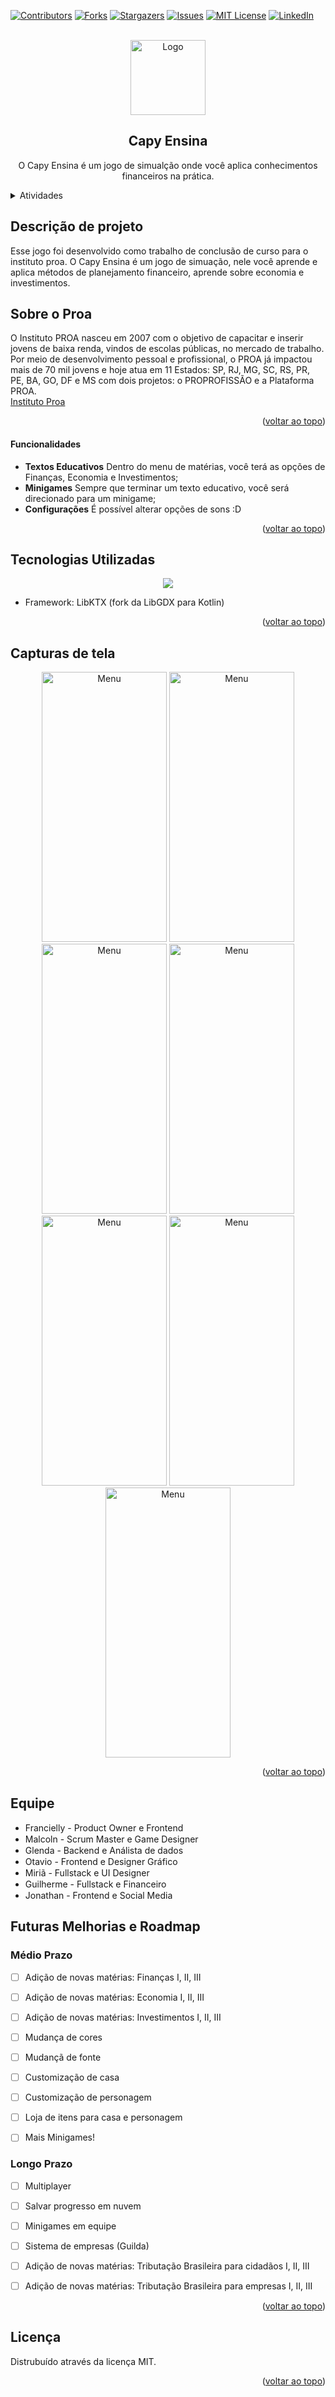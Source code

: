 <!-- Usei este modelo como base de edição: https://github.com/othneildrew/Best-README-Template -->
<a id="readme-top"></a>
<!--
*** Caso queira mudar qualquercoisa aqui, pode enviar seu 
*** commit alterando o que deseja :D
-->

[![Contributors][contributors-shield]][contributors-url]
[![Forks][forks-shield]][forks-url]
[![Stargazers][stars-shield]][stars-url]
[![Issues][issues-shield]][issues-url]
[![MIT License][license-shield]][license-url]
[![LinkedIn][linkedin-shield]][linkedin-url]

<!-- PROJECT LOGO -->
<br/>
<div align="center">
  <img src="readme-images/capyensina.png" alt="Logo" width="120" height="120">
  
  <h2 align="center">Capy Ensina</h2>

  <p align="center">
    O Capy Ensina é um jogo de simualção onde você aplica conhecimentos financeiros na prática.
    </br>
  </p>
</div>
<!-- END: PROJECT LOGO -->

<!-- Tabela de resumo -->
<details>
  <summary>Atividades</summary>
  <ol>
    <!-- Segundo: Descrição (com sublista) -->
    <li>
      <a href="#descrição-do-projeto">Descrição</a>
      <ul>
        <li><a href="#funcionalidades">Funcionalidades</a></li>
      </ul>
    </li>
    <!-- Primeiro: Sobre -->
    <li>
      <a href="#sobre-o-proa">Sobre o Proa</a>
    </li>
    <!-- Terceiro: Tecnologias Usadas -->
    <li>
      <a href="#tecnologias-utilizadas">Tecnologias Utilizadas</a>
    </li>
    <!-- Quinto: Capturas de tela -->
    <li>
      <a href="#capturas-de-tela">Capturas de tela</a>
    </li>
    <!-- Sexto: Capturas de tela -->
    <li>
      <a href="#equipe">Equipe</a>
    </li>
    <!-- Sétimo: Futuras Melhorias -->
    <li>
      <a href="#futuras-melhorias">Futuras Melhorias</a>
    </li>
    <!-- Oitavo: Licença -->
    <li>
      <a href="#licença">Licença</a>
    </li>
  </ol>
</details>
<!-- END: Tabela de resumo -->

<!-- Descrição de projeto -->
## Descrição de projeto
<a id="#desc"></a>
Esse jogo foi desenvolvido como trabalho de conclusão de curso para o instituto proa.
O Capy Ensina é um jogo de simuação, nele você aprende e aplica métodos de planejamento 
financeiro, aprende sobre economia e investimentos.

<!-- SOBRE O PROA -->
## Sobre o Proa
<a id="#sobre-o-proa"></a>
O Instituto PROA nasceu em 2007 com o objetivo de capacitar e inserir jovens de baixa renda, vindos de escolas públicas, no mercado de trabalho. Por meio de desenvolvimento pessoal e profissional, o PROA já impactou mais de 70 mil jovens e hoje atua em 11 Estados: SP, RJ, MG, SC, RS, PR, PE, BA, GO, DF e MS com dois projetos: o PROPROFISSÃO e a Plataforma PROA.
</br>
<a href="https://www.proa.org.br">Instituto Proa</a>

<p align="right">(<a href="#readme-top">voltar ao topo</a>)</p>

<!-- Funcionalidades -->
#### Funcionalidades

- **Textos Educativos** Dentro do menu de matérias, você terá as opções de Finanças, Economia e Investimentos;
- **Minigames** Sempre que terminar um texto educativo, você será direcionado para um minigame;
- **Configurações** É possível alterar opções de sons :D
 
<!-- END: Funcionalidades -->

<p align="right">(<a href="#readme-top">voltar ao topo</a>)</p>
<!-- END: Descrição de projeto -->

<!-- Tecnologias -->
## Tecnologias Utilizadas

<p align="center">
  <a href="https://skillicons.dev">
    <img src="https://skillicons.dev/icons?i=kotlin,androidstudio,discord,github,nodejs,stackoverflow,idea,gradle,java"/>
  </a>
</p>

- Framework: LibKTX (fork da LibGDX para Kotlin)

<p align="right">(<a href="#readme-top">voltar ao topo</a>)</p>
<!-- END: Tecnologias -->

<!-- Capturas de tela -->
## Capturas de tela
<div align="center">
  <img src="readme-images/splash.png" alt="Menu" width="200" height="432">
  <img src="readme-images/historia.png" alt="Menu" width="200" height="432">
  <img src="readme-images/materias.png" alt="Menu" width="200" height="432">
  <img src="readme-images/introducao.png" alt="Menu" width="200" height="432">
  <img src="readme-images/quiz.png" alt="Menu" width="200" height="432">
  <img src="readme-images/quiz2.png" alt="Menu" width="200" height="432">
  <img src="readme-images/fimdoquiz.png" alt="Menu" width="200" height="432">
</div>

<p align="right">(<a href="#readme-top">voltar ao topo</a>)</p>
<!-- END: Capturas de tela -->

## Equipe
- Francielly - Product Owner e Frontend   <a href="https://github.com/fraanDev" target="_blank"><img src="https://skillicons.dev/icons?i=github" width="15" height="15"/></a>
- Malcoln - Scrum Master e Game Designer  <a href="https://github.com/MalcolnLMR"><img src="https://skillicons.dev/icons?i=github" width="15" height="15"/></a>
- Glenda - Backend e Análista de dados    <a href="https://github.com/glendalvesx"><img src="https://skillicons.dev/icons?i=github" width="15" height="15"/></a>
- Otavio - Frontend e Designer Gráfico    <a href="https://github.com/otavio2703"><img src="https://skillicons.dev/icons?i=github" width="15" height="15"/></a>
- Miriã - Fullstack e UI Designer         <a href="https://github.com/miri12345"><img src="https://skillicons.dev/icons?i=github" width="15" height="15"/></a>
- Guilherme - Fullstack e Financeiro      <a href="https://github.com/Guilherme-026"><img src="https://skillicons.dev/icons?i=github" width="15" height="15"/></a>
- Jonathan - Frontend e Social Media      <a href="https://github.com/JonathanDevHub"><img src="https://skillicons.dev/icons?i=github" width="15" height="15"/></a>

<!-- Futuras Melhorias -->
## Futuras Melhorias e Roadmap
### Médio Prazo

- [ ] Adição de novas matérias: Finanças I, II, III
- [ ] Adição de novas matérias: Economia I, II, III
- [ ] Adição de novas matérias: Investimentos I, II, III
- [ ] Mudança de cores
- [ ] Mudançã de fonte
- [ ] Customização de casa
- [ ] Customização de personagem
- [ ] Loja de itens para casa e personagem
- [ ] Mais Minigames!


### Longo Prazo

- [ ] Multiplayer
- [ ] Salvar progresso em nuvem
- [ ] Minigames em equipe
- [ ] Sistema de empresas (Guilda)
- [ ] Adição de novas matérias: Tributação Brasileira para cidadãos I, II, III
- [ ] Adição de novas matérias: Tributação Brasileira para empresas I, II, III


<p align="right">(<a href="#readme-top">voltar ao topo</a>)</p>
<!-- END: Futuras Melhorias -->

<!-- LICENSE -->
## Licença

Distrubuído através da licença MIT.

<p align="right">(<a href="#readme-top">voltar ao topo</a>)</p>
<!-- END: LICENSE -->

[contributors-shield]: https://img.shields.io/github/contributors/Capy-Ensina/game-app.svg?style=for-the-badge
[contributors-url]: https://github.com/Capy-Ensina/game-app/graphs/contributors
[forks-shield]: https://img.shields.io/github/forks/Capy-Ensina/game-app?style=for-the-badge
[forks-url]: https://github.com/Capy-Ensina/game-app/network/members
[stars-shield]: https://img.shields.io/github/stars/Capy-Ensina/game-app.svg?style=for-the-badge
[stars-url]: https://github.com/Capy-Ensina/game-app/stargazers
[issues-shield]: https://img.shields.io/github/issues/Capy-Ensina/game-app.svg?style=for-the-badge
[issues-url]: https://github.com/Capy-Ensina/game-app/issues
[license-shield]: https://img.shields.io/github/license/Capy-Ensina/game-app.svg?style=for-the-badge
[license-url]: https://github.com/Capy-Ensina/game-app/blob/master/LICENSE.txt
[linkedin-shield]: https://img.shields.io/badge/-LinkedIn-black.svg?style=for-the-badge&logo=linkedin&colorB=555
[linkedin-url]: https://www.linkedin.com/company/capy-ensina
